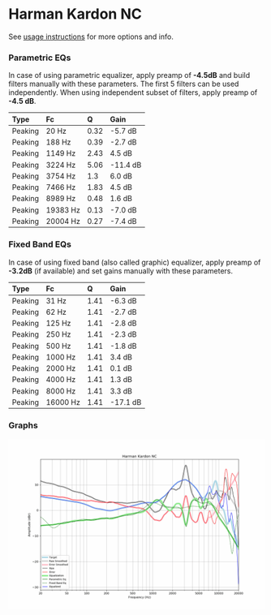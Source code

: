 # Harman Kardon NC
See [usage instructions](https://github.com/jaakkopasanen/AutoEq#usage) for more options and info.

### Parametric EQs
In case of using parametric equalizer, apply preamp of **-4.5dB** and build filters manually
with these parameters. The first 5 filters can be used independently.
When using independent subset of filters, apply preamp of **-4.5 dB**.

| Type    | Fc       |    Q | Gain     |
|:--------|:---------|:-----|:---------|
| Peaking | 20 Hz    | 0.32 | -5.7 dB  |
| Peaking | 188 Hz   | 0.39 | -2.7 dB  |
| Peaking | 1149 Hz  | 2.43 | 4.5 dB   |
| Peaking | 3224 Hz  | 5.06 | -11.4 dB |
| Peaking | 3754 Hz  | 1.3  | 6.0 dB   |
| Peaking | 7466 Hz  | 1.83 | 4.5 dB   |
| Peaking | 8989 Hz  | 0.48 | 1.6 dB   |
| Peaking | 19383 Hz | 0.13 | -7.0 dB  |
| Peaking | 20004 Hz | 0.27 | -7.4 dB  |

### Fixed Band EQs
In case of using fixed band (also called graphic) equalizer, apply preamp of **-3.2dB**
(if available) and set gains manually with these parameters.

| Type    | Fc       |    Q | Gain     |
|:--------|:---------|:-----|:---------|
| Peaking | 31 Hz    | 1.41 | -6.3 dB  |
| Peaking | 62 Hz    | 1.41 | -2.7 dB  |
| Peaking | 125 Hz   | 1.41 | -2.8 dB  |
| Peaking | 250 Hz   | 1.41 | -2.3 dB  |
| Peaking | 500 Hz   | 1.41 | -1.8 dB  |
| Peaking | 1000 Hz  | 1.41 | 3.4 dB   |
| Peaking | 2000 Hz  | 1.41 | 0.1 dB   |
| Peaking | 4000 Hz  | 1.41 | 1.3 dB   |
| Peaking | 8000 Hz  | 1.41 | 3.3 dB   |
| Peaking | 16000 Hz | 1.41 | -17.1 dB |

### Graphs
![](./Harman%20Kardon%20NC.png)